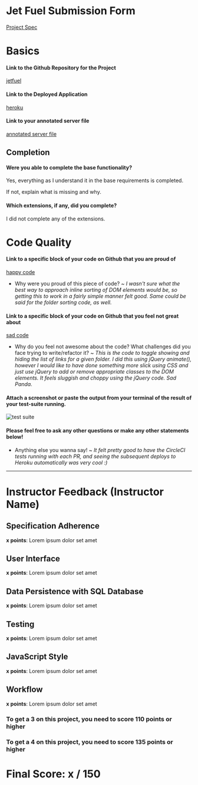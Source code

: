 # Jet Fuel Submission Form

[Project Spec](http://frontend.turing.io/projects/jet-fuel.html)

# Basics

#### Link to the Github Repository for the Project
[jetfuel](https://github.com/the-oem/jetfuel)

#### Link to the Deployed Application
[heroku](https://fuelthejets.herokuapp.com/)

#### Link to your annotated server file
[annotated server file](https://github.com/the-oem/jetfuel/blob/commented-server/server.js)

## Completion

#### Were you able to complete the base functionality?
Yes, everything as I understand it in the base requirements is completed.

If not, explain what is missing and why.

#### Which extensions, if any, did you complete?
I did not complete any of the extensions.

# Code Quality

#### Link to a specific block of your code on Github that you are proud of
[happy code](https://github.com/the-oem/jetfuel/blob/master/public/assets/js/script.js#L56)

* Why were you proud of this piece of code?
_~ I wasn't sure what the best way to approach inline sorting of DOM elements would be, so getting this to work in a fairly simple manner felt good. Same could be said for the folder sorting code, as well._

#### Link to a specific block of your code on Github that you feel not great about
[sad code](https://github.com/the-oem/jetfuel/blob/master/public/assets/js/script.js#L195)

* Why do you feel not awesome about the code? What challenges did you face trying to write/refactor it?
_~ This is the code to toggle showing and hiding the list of links for a given folder. I did this using jQuery animate(), however I would like to have done something more slick using CSS and just use jQuery to add or remove appropriate classes to the DOM elements. It feels sluggish and choppy using the jQuery code. Sad Panda._

#### Attach a screenshot or paste the output from your terminal of the result of your test-suite running.

![test suite](https://the-oem.github.io/assets/jetfuel-tests.png)

#### Please feel free to ask any other questions or make any other statements below!

* Anything else you wanna say! ~ _It felt pretty good to have the CircleCI tests running with each PR, and seeing the subsequent deploys to Heroku automatically was very cool :)_

-----


# Instructor Feedback (Instructor Name)

## Specification Adherence

**x points**: Lorem ipsum dolor set amet

## User Interface

**x points**: Lorem ipsum dolor set amet

## Data Persistence with SQL Database

**x points**: Lorem ipsum dolor set amet

## Testing

**x points**: Lorem ipsum dolor set amet

## JavaScript Style

**x points**: Lorem ipsum dolor set amet

## Workflow

**x points**: Lorem ipsum dolor set amet


### To get a 3 on this project, you need to score 110 points or higher
### To get a 4 on this project, you need to score 135 points or higher

# Final Score: x / 150
